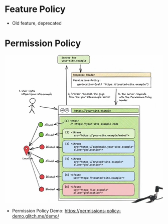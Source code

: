 # Feature Policy

- Old feature, deprecated

# Permission Policy

![Permission Policy](../images/permission-policy.png)

- Permission Policy Demo: https://permissions-policy-demo.glitch.me/demo/
